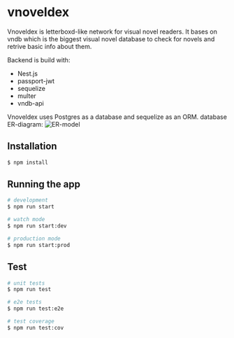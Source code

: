 # vnoveldex
Vnoveldex is letterboxd-like network for visual novel readers. 
It bases on vndb which is the biggest visual novel database to check for novels and retrive basic info about them.

Backend is build with:
- Nest.js 
- passport-jwt
- sequelize 
- multer
- vndb-api

Vnoveldex uses Postgres as a database and sequelize as an ORM. 
database ER-diagram:
![ER-model](https://github.com/SilvioJPEG/vnoveldex-backend/blob/main/vnoveldex_db.png?raw=true)


## Installation

```bash
$ npm install
```

## Running the app

```bash
# development
$ npm run start

# watch mode
$ npm run start:dev

# production mode
$ npm run start:prod
```

## Test

```bash
# unit tests
$ npm run test

# e2e tests
$ npm run test:e2e

# test coverage
$ npm run test:cov
```

